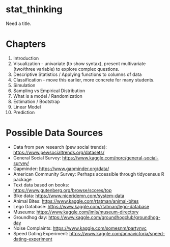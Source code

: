 # stat_thinking

Need a title.

# Chapters
1. Introduction
2. Visualization - univariate (to show syntax), present multivariate (two/three variable) to explore complex questions.
3. Descriptive Statistics / Applying functions to columns of data
11. Classification - move this earlier, more concrete for many students.
4. Simulation
5. Sampling vs Empirical Distribution
6. What is a model / Randomization
7. Estimation / Bootstrap
9. Linear Model
10. Prediction



# Possible Data Sources
- Data from pew research (pew social trends): https://www.pewsocialtrends.org/datasets/
- General Social Survey: https://www.kaggle.com/norc/general-social-survey/
- Gapminder: https://www.gapminder.org/data/
- American Community Survey: Perhaps accessible through tidycensus R package
- Text data based on books: https://www.gutenberg.org/browse/scores/top
- Bike data: https://www.niceridemn.com/system-data
- Animal Bites: https://www.kaggle.com/rtatman/animal-bites
- Lego Database: https://www.kaggle.com/rtatman/lego-database
- Museums: https://www.kaggle.com/imls/museum-directory
- Groundhog day: https://www.kaggle.com/groundhogclub/groundhog-day
- Noise Complaints: https://www.kaggle.com/somesnm/partynyc
- Speed Dating Experiment: https://www.kaggle.com/annavictoria/speed-dating-experiment

